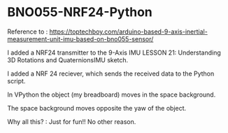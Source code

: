 # BNO055-NRF24-Python
Reference to : https://toptechboy.com/arduino-based-9-axis-inertial-measurement-unit-imu-based-on-bno055-sensor/

I added a NRF24 transmitter to the 9-Axis IMU LESSON 21: Understanding 3D Rotations and QuaternionsIMU sketch.

I added a NRF 24 reciever, which sends the received data to the Python script.

In VPython the object (my breadboard) moves in the space background.

The space background moves opposite the yaw of the object.

Why all this? : Just for fun!!  No other reason.
